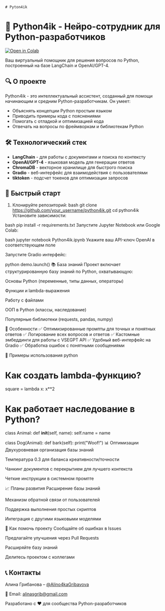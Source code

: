     # Pyton4ik   

 


# 🐍 Python4ik - Нейро-сотрудник для Python-разработчиков

[![Open in Colab](https://colab.research.google.com/assets/colab-badge.svg)](https://colab.research.google.com/github/your_username/python4ik/blob/main/Python4ik.ipynb)

Ваш виртуальный помощник для решения вопросов по Python, построенный на базе LangChain и OpenAI/GPT-4.

## 🔍 О проекте

Python4ik - это интеллектуальный ассистент, созданный для помощи начинающим и средним Python-разработчикам. Он умеет:

- Объяснять концепции Python простым языком
- Приводить примеры кода с пояснениями
- Помогать с отладкой и оптимизацией кода
- Отвечать на вопросы по фреймворкам и библиотекам Python

## 🛠 Технологический стек

- **LangChain** - для работы с документами и поиска по контексту
- **OpenAI/GPT-4** - языковая модель для генерации ответов
- **ChromaDB** - векторное хранилище для быстрого поиска
- **Gradio** - веб-интерфейс для взаимодействия с пользователями
- **tiktoken** - подсчет токенов для оптимизации запросов

## 🚀 Быстрый старт

1. Клонируйте репозиторий:
bash
git clone https://github.com/your_username/python4ik.git
cd python4ik
Установите зависимости:

bash
pip install -r requirements.txt
Запустите Jupyter Notebook или Google Colab:

bash
jupyter notebook Python4ik.ipynb
Укажите ваш API-ключ OpenAI в соответствующем поле

Запустите Gradio интерфейс:

python
demo.launch()
📚 База знаний
Проект включает структурированную базу знаний по Python, охватывающую:

Основы Python (переменные, типы данных, операторы)

Функции и lambda-выражения

Работу с файлами

ООП в Python (классы, наследование)

Популярные библиотеки (requests, pandas, numpy)

🌟 Особенности
✅ Оптимизированные промпты для точных и понятных ответов
✅ Логирование всех вопросов и ответов
✅ Кастомные эмбеддинги для работы с VSEGPT API
✅ Удобный веб-интерфейс на Gradio
✅ Обработка ошибок с понятными сообщениями

📝 Примеры использования
python
# Как создать lambda-функцию?
square = lambda x: x**2

# Как работает наследование в Python?
class Animal:
    def __init__(self, name):
        self.name = name

class Dog(Animal):
    def bark(self):
        print("Woof!")
📊 Оптимизации
Двухуровневая организация базы знаний

Температура 0.3 для баланса креативности/точности

Чанкинг документов с перекрытием для лучшего контекста

Четкие инструкции в системном промпте

📈 Планы развития
Расширение базы знаний

Механизм обратной связи от пользователей

Поддержка выполнения простых скриптов

Интеграция с другими языковыми моделями

🤝 Как помочь проекту
Сообщайте об ошибках в Issues

Предлагайте улучшения через Pull Requests

Расширяйте базу знаний

Делитесь проектом с коллегами


 ## 📞 Контакты

Алина Грибанова – [@Alino4kaGribavova](https://t.me/Alino4kaGribavova)

📧 Email: [alinasgrib@gmail.com](mailto:alinasgrib@gmail.com)


Разработано с ❤️ для сообщества Python-разработчиков

